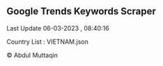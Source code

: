 

## Google Trends Keywords Scraper 
 
Last Update 06-03-2023 , 08:40:16

Country List :
VIETNAM.json



© Abdul Muttaqin 
